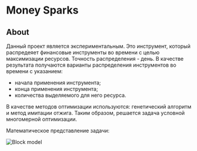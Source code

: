 # Money Sparks

## About
Данный проект является экспериментальным.
Это инструмент, который распредеяет финансовые инструменты во времени с целью максимизации ресурсов.
Точность распределения - день. 
В качестве результата получаются варианты распределения инструментов во времени с указанием:
* начала применения инструмента;
* конца применения инструмента;
* количества выделяемого для него ресурса.

В качестве методов оптимизации используются: генетический алгоритм и метод имитации отжига.
Таким образом, решается задача условной многомерной оптимизации.

Математическое представление задачи:

![Block model](https://i.imgur.com/QYZ44zB.png)